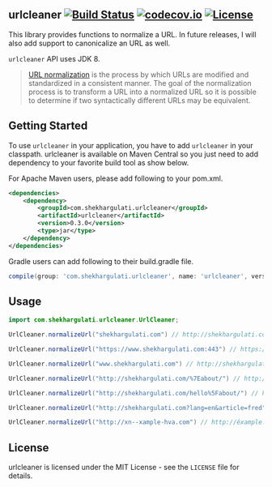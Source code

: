 urlcleaner [![Build Status](https://travis-ci.org/shekhargulati/urlcleaner.svg?branch=master)](https://travis-ci.org/shekhargulati/urlcleaner) [![codecov.io](https://codecov.io/github/shekhargulati/urlcleaner/coverage.svg?branch=master)](https://codecov.io/github/shekhargulati/urlcleaner?branch=master) [![License](https://img.shields.io/:license-mit-blue.svg)](./LICENSE.txt)
-----

This library provides functions to normalize a URL. In future releases, I will also add support to canonicalize an URL as well.

`urlcleaner` API uses JDK 8.

> [URL normalization](https://en.wikipedia.org/wiki/URL_normalization) is the process by which URLs are modified and standardized in a consistent manner. The goal of the normalization process is to transform a URL into a normalized URL so it is possible to determine if two syntactically different URLs may be equivalent.

Getting Started
--------

To use `urlcleaner` in your application, you have to add `urlcleaner` in your classpath. urlcleaner is available on Maven Central so you just need to add dependency to your favorite build tool as show below.

For Apache Maven users, please add following to your pom.xml.

```xml
<dependencies>
    <dependency>
        <groupId>com.shekhargulati.urlcleaner</groupId>
        <artifactId>urlcleaner</artifactId>
        <version>0.3.0</version>
        <type>jar</type>
    </dependency>
</dependencies>
```

Gradle users can add following to their build.gradle file.

```groovy
compile(group: 'com.shekhargulati.urlcleaner', name: 'urlcleaner', version: '0.3.0', ext: 'jar')
```

## Usage

```java
import com.shekhargulati.urlcleaner.UrlCleaner;

UrlCleaner.normalizeUrl("shekhargulati.com") // http://shekhargulati.com

UrlCleaner.normalizeUrl("https://www.shekhargulati.com:443") // https://shekhargulati.com

UrlCleaner.normalizeUrl("www.shekhargulati.com") // http://shekhargulati.com

UrlCleaner.normalizeUrl("http://shekhargulati.com/%7Eabout/") // http://shekhargulati.com/~about

UrlCleaner.normalizeUrl("http://shekhargulati.com/hello%5Fabout/") // http://shekhargulati.com/hello_about

UrlCleaner.normalizeUrl("http://shekhargulati.com?lang=en&article=fred") // http://shekhargulati.com?article=fred&lang=en

UrlCleaner.normalizeUrl("http://xn--xample-hva.com") // http://êxample.com
```

License
-------

urlcleaner is licensed under the MIT License - see the `LICENSE` file for details.





